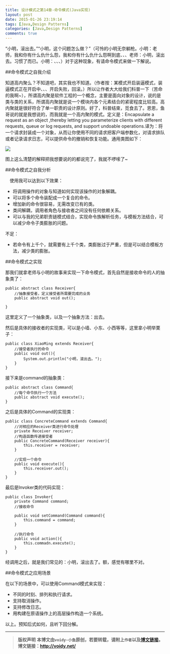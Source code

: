 ```yaml
---
title: 设计模式之第14章-命令模式(Java实现)
layout: post
date: 2015-01-26 23:19:14
tags: [Java,Design Patterns]
categories: [Java,Design Patterns]
comments: true
---
```

“小明，滚出去。”“小明，这个问题怎么做？”（可怜的小明无奈躺枪。小明：老师，我和你有什么仇什么怨，我和你有什么仇什么怨啊到底、、、老师：小明，滚出去。习惯了而已。小明：、、、）对于这种现象，有请命令模式来做一下解说。

##命令模式之自我介绍

知道高内聚么？不知道吧，其实我也不知道。（作者按：某模式开启装逼模式，装逼模式正在开启中、、、开启失败，回滚。）所以让作者大大给我们科普一下（苦命的我啊~），所谓高内聚是软件工程的一个概念，主要是面向对象的设计，说的是类与类的关系，所谓高内聚就是说一个模块内各个元素结合的紧密程度比较高。高内聚就是很好符合了单一职责的设计原则。好了，科普结束，觅食去了。恩恩，鱼哥说的就是我想说的，而我就是一个高内聚的模式。定义是：Encapsulate a request as an object ,thereby letting you parameterize clients with different requests, queue or log requests, and support undoable operations.译为：将一个请求封装成一个对象，从而让你使用不同的请求把客户端参数化，对请求排队或者记录请求日志，可以提供命令的撤销和恢复功能。通用类图如下：

![](http://images.cnitblog.com/blog/666211/201501/251213065783499.png)

图上这么清楚的解释把我想要说的的都说完了，我就不啰嗦了~

##命令模式之自我分析

　使用我可以达到以下效果：

* 将调用操作的对象与知道如何实现该操作的对象解耦。
* 可以将多个命令装配成一个复合的命令。
* 增加新的命令很容易，无需改变已有的类。
* 类间解耦，调用者角色与接收者之间没有任何依赖关系。
* 可以与我的兄弟职责链模式结合，实现命令族解析任务，与模板方法结合，可以减少命令子类膨胀的问题。

不足：

* 若命令有上千个，就需要有上千个类，类膨胀过于严重，但是可以结合模板方法，减少类的膨胀。

##命令模式之实现

那我们就拿老师与小明的故事来实现一下命令模式，首先自然是接收命令的人的抽象类了：

	public abstract class Receiver{
	    //抽象接受者，定义接受者所需要完成的业务
	    public abstract void out();
	
	}

这里定义了一个抽象类，以及一个抽象方法：出去。

然后是具体的接收者的实现类，可以是小墙、小东、小西等等，这里拿小明举栗子：

	public class XiaoMing extends Receiver{
	    //接受者执行的命令
	    public void out(){
	        System.out.println("小明，滚出去。");
	    }
	}

接下来是command的抽象类：

	public abstract class Command{
	    //每个命令执行一个方法
	    public abstract void execute();
	}

之后是具体的Command的实现类：

	public class ConcreteCommand extends Command{
	    //对相应的Receiver类进行命令处理
	    private Receiver receiver;
	    //构造函数传递接受者
	    public ConcreteCommand(Receiver receiver){
	        this.receiver = receiver;
	    }
	
	    //实现一个命令
	    public void execute(){
	        this.receiver.out();
	    }
	}

最后是Invoker类的代码实现：

	public class Invoker{
	    private Command command;
	    //接收命令
	
	    public void setCommand(Command command){
	        this.command = command;
	    }
	
	    //执行命令
	    public void action(){
	        this.commadn.execute();
	    }
	}

经调用之后，就是我们常见的：小明，滚出去了。额，感觉有哪里不对。

##命令模式之应用场景

在以下的场景中，可以使用Command模式来实现：

* 不同的时刻、排列和执行请求。
* 支持取消操作。
* 支持修改日志。
* 用构建在原语操作上的高层操作构造一个系统。

以上。预知后式如何，且听下回分解。


---
> **版权声明**
> **本博文由`voidy-小鱼`原创，若要转载，请附上`作者`以及[博文链接](http://voidy.net)。**
> **博文链接：<http://voidy.net/>**